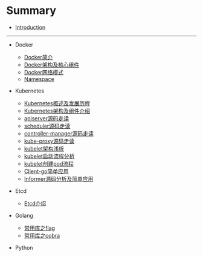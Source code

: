 # Summary

* [Introduction](README.md)

-----
* Docker
    * [Docker简介](docker/docker简介.md)
    * [Docker架构及核心组件](docker/docker架构及核心组件.md)
    * [Docker网络模式](docker/docker网络.md)
    * [Namespace](docker/namespace.md)
* Kubernetes
    * [Kubernetes概述及发展历程](kubernetes/kubernetes概述及发展历程.md)
    * [Kubernetes架构及组件介绍](kubernetes/kubernetes架构及组件介绍.md)
    * [apiserver源码走读](kubernetes/apiserver.md)
    * [scheduler源码走读](kubernetes/scheduler.md)
    * [controller-manager源码走读](kubernetes/controller-manager.md)
    * [kube-proxy源码走读](kubernetes/controller-manager.md)
    * [kubelet架构浅析](kubernetes/kubelet-info.md)
    * [kubelet启动流程分析](kubernetes/kubelet-start.md)
    * [kubelet创建pod流程](kubernetes/kubelet-create-pod.md)
    * [Client-go简单应用](kubernetes/client-go.md)
    * [Informer源码分析及简单应用](kubernetes/informer.md)

* Etcd
    * [Etcd介绍](etcd/etcd-info.md)
* Golang
    * [常用库之flag](golang/flag&pflag.md)
    * [常用库之cobra](golang/cobra.md)
* Python

